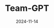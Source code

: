 ---  
layout: startup_page  
title: "Team-GPT"  
id: "teamgpt.com"  
permalink: "/teamgptteamgpt.com11142024/"  
website: "https://team-gpt.com/"  
funding_round: "Seed"  
funding_amount: "$4.5M"  
investors: "True Ventures, Pact, angel investors, including ex-OpenAI employees"  
about: "Team-GPT is an enterprise AI software designed for collaborative workspaces. It allows non-technical users to interact with various AI models, manage prompts, and discover actionable AI use cases, facilitating easy AI integration into business processes. This enhances productivity and reduces hiring needs."  
markets: "AI, Enterprise Software, Artificial Intelligence (AI), Information Technology, Internet"  
hq: "San Francisco, California, United States"  
founded_year: "2023"  
linkedin: "https://www.linkedin.com/company/teamgpt"  
twitter: "https://x.com/team_gpt"  
instagram: ""  
facebook: ""  
crunchbase: "https://www.crunchbase.com/organization/team-gpt"  
pitchbook: "https://pitchbook.com/profiles/company/592346-08"  

date_display: "14-Nov-2024"  
date: "2024-11-14"

# SEO Optimization  
meta_title: "Team-GPT - Seed Funding ($4.5M)"  
meta_description: "Team-GPT, Team-GPT is an enterprise AI software designed for collaborative workspaces. It allows non-technical users to interact with various AI models, manage ..."  
meta_keywords: "Team-GPT, AI, Enterprise Software, Artificial Intelligence (AI), Information Technology, Internet, Seed funding"  
canonical_url: "https://startup.projectstartups.com/teamgptteamgpt.com11142024/"  
---